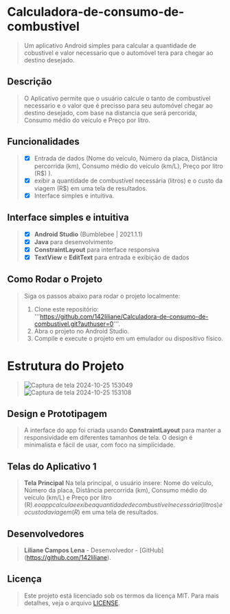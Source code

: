 # Calculadora-de-consumo-de-combustivel
> Um aplicativo Android simples para calcular a quantidade de cobustivel e valor necessario que o automóvel tera para chegar ao destino desejado.

## Descrição
> O Aplicativo permite que o usuário calcule o tanto de combustivel necessario e o valor que é precisso para seu automóvel chegar ao destino desejado, com base na distancia que será percorida, Consumo médio do veículo e Preço por litro.

## Funcionalidades
> - [x] Entrada de dados (Nome do veículo, Número da placa, Distância percorrida (km), Consumo médio do veículo (km/L), Preço por litro (R$) ).
> - [x] exibir a quantidade de combustível necessária (litros) e o custo da viagem (R$) em uma tela de resultados.
> - [x] Interface simples e intuitiva.

## Interface simples e intuitiva
> - [x] **Android Studio** (Bumblebee | 2021.1.1)
> - [x] **Java** para desenvolvimento
> - [x] **ConstraintLayout** para interface responsiva
> - [x] **TextView** e **EditText** para entrada e exibição de dados

## Como Rodar o Projeto
> Siga os passos abaixo para rodar o projeto localmente:
> 1. Clone este repositório:
>'''https://github.com/142liliane/Calculadora-de-consumo-de-combustivel.git?authuser=0'''.
> 2. Abra o projeto no Android Studio.
> 3. Compile e execute o projeto em um emulador ou dispositivo físico.

# Estrutura do Projeto
>![Captura de tela 2024-10-25 153049](https://github.com/user-attachments/assets/01e30129-0ec3-4cd0-9915-fbbcb4d92164)
>![Captura de tela 2024-10-25 153108](https://github.com/user-attachments/assets/c5836fcc-67a9-4c80-9e29-f07cf9b1941d)

##  Design e Prototipagem
> A interface do app foi criada usando **ConstraintLayout** para manter a responsividade em diferentes tamanhos de tela. 
> O design é minimalista e fácil de usar, com foco na simplicidade.

## Telas do Aplicativo 1
> **Tela Principal**
> Na tela principal, o usuário insere: Nome do veículo, Número da placa, Distância percorrida (km), Consumo médio do veículo (km/L) e Preço por litro (R$).
>  e o app calcula e exibe a quantidade de combustível necessária (litros) e o custo da viagem (R$) em uma tela de resultados.

## Desenvolvedores
> **Liliane Campos Lena**  - Desenvolvedor - [GitHub] (https://github.com/142liliane).

## Licença 
> Este projeto está licenciado sob os termos da licença MIT. Para mais detalhes, veja o arquivo [LICENSE](LICENSE).
